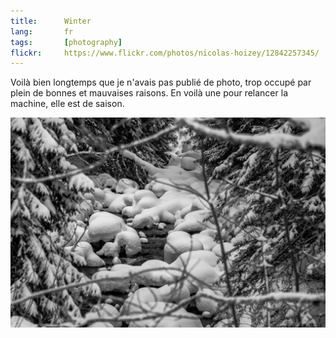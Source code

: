 ```yaml
---
title:      Winter
lang:       fr
tags:       [photography]
flickr:     https://www.flickr.com/photos/nicolas-hoizey/12842257345/
---
```


Voilà bien longtemps que je n'avais pas publié de photo, trop occupé par plein de bonnes et mauvaises raisons. En voilà une pour relancer la machine, elle est de saison.

![](20140214-Winter.jpg)

